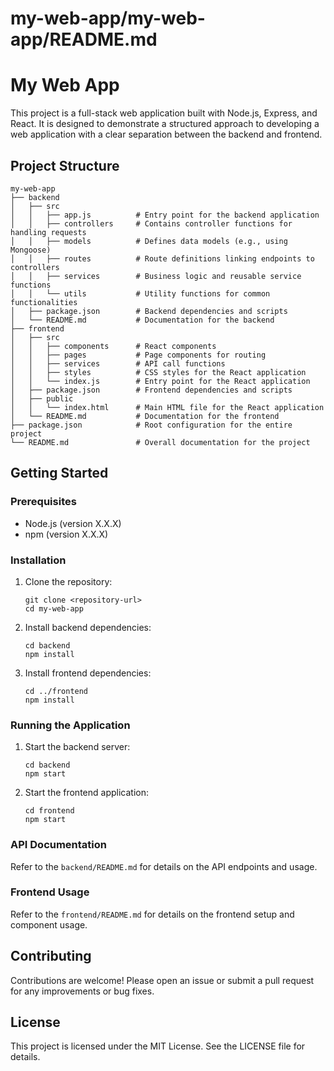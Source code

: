 # my-web-app/my-web-app/README.md

# My Web App

This project is a full-stack web application built with Node.js, Express, and React. It is designed to demonstrate a structured approach to developing a web application with a clear separation between the backend and frontend.

## Project Structure

```
my-web-app
├── backend
│   ├── src
│   │   ├── app.js          # Entry point for the backend application
│   │   ├── controllers     # Contains controller functions for handling requests
│   │   ├── models          # Defines data models (e.g., using Mongoose)
│   │   ├── routes          # Route definitions linking endpoints to controllers
│   │   ├── services        # Business logic and reusable service functions
│   │   └── utils           # Utility functions for common functionalities
│   ├── package.json        # Backend dependencies and scripts
│   └── README.md           # Documentation for the backend
├── frontend
│   ├── src
│   │   ├── components      # React components
│   │   ├── pages           # Page components for routing
│   │   ├── services        # API call functions
│   │   ├── styles          # CSS styles for the React application
│   │   └── index.js        # Entry point for the React application
│   ├── package.json        # Frontend dependencies and scripts
│   ├── public
│   │   └── index.html      # Main HTML file for the React application
│   └── README.md           # Documentation for the frontend
├── package.json            # Root configuration for the entire project
└── README.md               # Overall documentation for the project
```

## Getting Started

### Prerequisites

- Node.js (version X.X.X)
- npm (version X.X.X)

### Installation

1. Clone the repository:
   ```
   git clone <repository-url>
   cd my-web-app
   ```

2. Install backend dependencies:
   ```
   cd backend
   npm install
   ```

3. Install frontend dependencies:
   ```
   cd ../frontend
   npm install
   ```

### Running the Application

1. Start the backend server:
   ```
   cd backend
   npm start
   ```

2. Start the frontend application:
   ```
   cd frontend
   npm start
   ```

### API Documentation

Refer to the `backend/README.md` for details on the API endpoints and usage.

### Frontend Usage

Refer to the `frontend/README.md` for details on the frontend setup and component usage.

## Contributing

Contributions are welcome! Please open an issue or submit a pull request for any improvements or bug fixes.

## License

This project is licensed under the MIT License. See the LICENSE file for details.